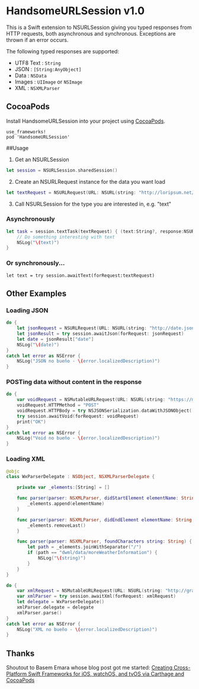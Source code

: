 # HandsomeURLSession v1.0

This is a Swift extension to NSURLSession giving you typed responses from HTTP requests, both asynchronous and synchronous. Exceptions are thrown if an error occurs.

The following typed responses are supported:

* UTF8 Text : `String`
* JSON : `[String:AnyObject]`
* Data : `NSData`
* Images : `UIImage` or `NSImage`
* XML : `NSXMLParser`

## CocoaPods

Install HandsomeURLSession into your project using [CocoaPods](https://cocoapods.org).

    use_frameworks!
    pod 'HandsomeURLSession'

##Usage

1. Get an NSURLSession

```swift
let session = NSURLSession.sharedSession()
```

2. Create an NSURLRequest instance for the data you want load

```swift
let textRequest = NSURLRequest(URL: NSURL(string: "http://loripsum.net/api/plaintext")!)
```

3. Call NSURLSession for the type you are interested in, e.g. "text"

### Asynchronously

```swift
let task = session.textTask(textRequest) { (text:String?, response:NSURLResponse?, error:NSError?) in
    // Do something interesting with text
    NSLog("\(text)")
}
```

### Or synchronously...

    let text = try session.awaitText(forRequest:textRequest)

## Other Examples

### Loading JSON

```swift
do {
    let jsonRequest = NSURLRequest(URL: NSURL(string: "http://date.jsontest.com/")!)
    let jsonResult = try session.awaitJson(forRequest: jsonRequest)
    let date = jsonResult["date"]
    NSLog("\(date)")
}
catch let error as NSError {
    NSLog("JSON no bueño - \(error.localizedDescription)")
}
```

### POSTing data without content in the response

```swift
do {
    var voidRequest = NSMutableURLRequest(URL: NSURL(string: "https://mega.lotto/api")!)
    voidRequest.HTTPMethod = "POST"
    voidRequest.HTTPBody = try NSJSONSerialization.dataWithJSONObject([4,8,15,16,23,42], options: .PrettyPrinted)
    try session.awaitVoid(forRequest: voidRequest)
    print("OK")
}
catch let error as NSError {
    NSLog("Void no bueño - \(error.localizedDescription)")
}
```

### Loading XML

```swift
@objc
class WxParserDelegate : NSObject, NSXMLParserDelegate {

    private var _elements:[String] = []

    func parser(parser: NSXMLParser, didStartElement elementName: String, namespaceURI: String?, qualifiedName qName: String?, attributes attributeDict: [String : String]) {
        _elements.append(elementName)
    }

    func parser(parser: NSXMLParser, didEndElement elementName: String, namespaceURI: String?, qualifiedName qName: String?) {
        _elements.removeLast()
    }

    func parser(parser: NSXMLParser, foundCharacters string: String) {
        let path = _elements.joinWithSeparator("/")
        if (path == "dwml/data/moreWeatherInformation") {
            NSLog("\(string)")
        }
    }
}

do {
    var xmlRequest = NSMutableURLRequest(URL: NSURL(string: "http://graphical.weather.gov/xml/sample_products/browser_interface/ndfdXMLclient.php?whichClient=NDFDgen&lat=38.99&lon=-77.01")!)
    var xmlParser = try session.awaitXml(forRequest: xmlRequest)
    let delegate = WxParserDelegate()
    xmlParser.delegate = delegate
    xmlParser.parse()
}
catch let error as NSError {
    NSLog("XML no bueño - \(error.localizedDescription)")
}
```

## Thanks

Shoutout to Basem Emara whose blog post got me started: [Creating Cross-Platform Swift Frameworks for iOS, watchOS, and tvOS via Carthage and CocoaPods](http://basememara.com/creating-cross-platform-swift-frameworks-ios-watchos-tvos-via-carthage-cocoapods/)

